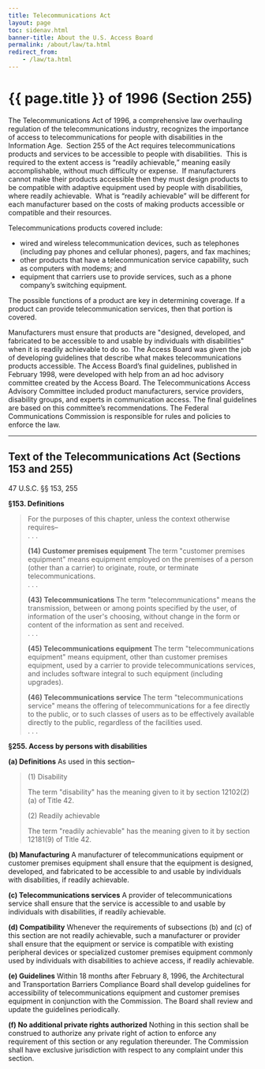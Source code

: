 ```yaml
---
title: Telecommunications Act
layout: page
toc: sidenav.html
banner-title: About the U.S. Access Board
permalink: /about/law/ta.html
redirect_from:
    - /law/ta.html
---
```


# {{ page.title }} of 1996 (Section 255)

The Telecommunications Act of 1996, a comprehensive law overhauling regulation of the telecommunications industry, recognizes the importance of access to telecommunications for people with disabilities in the Information Age.&nbsp;
Section 255 of the Act requires telecommunications products and services to be accessible to people with disabilities.&nbsp;
This is required to the extent access is <q>readily achievable,</q> meaning easily accomplishable, without much difficulty or expense.&nbsp;
If manufacturers cannot make their products accessible then they must design products to be compatible with adaptive equipment used by people with disabilities, where readily achievable.&nbsp;
What is <q>readily achievable</q> will be different for each manufacturer based on the costs of making products accessible or compatible and their resources.

Telecommunications products covered include:

- wired and wireless telecommunication devices, such as telephones (including pay phones and cellular phones), pagers, and fax machines;
- other products that have a telecommunication service capability, such as computers with modems; and
- equipment that carriers use to provide services, such as a phone company’s switching equipment.

The possible functions of a product are key in determining coverage. If a product can provide telecommunication services, then that portion is covered.

Manufacturers must ensure that products are "designed, developed, and fabricated to be accessible to and usable by individuals with disabilities" when it is readily achievable to do so. The Access Board was given the job of developing guidelines that describe what makes telecommunications products accessible. The Access Board’s final guidelines, published in February 1998, were developed with help from an ad hoc advisory committee created by the Access Board. The Telecommunications Access Advisory Committee included product manufacturers, service providers, disability groups, and experts in communication access. The final guidelines are based on this committee’s recommendations. The Federal Communications Commission is responsible for rules and policies to enforce the law.

* * *

## Text of the Telecommunications Act (Sections 153 and 255) 

47 U.S.C. §§ 153, 255

**§153\. Definitions**

> For the purposes of this chapter, unless the context otherwise requires–  
> . . .
> 
> **(14) Customer premises equipment** The term "customer premises equipment" means equipment employed on the premises of a person (other than a carrier) to originate, route, or terminate telecommunications.  
> . . .
> 
> **(43) Telecommunications** The term "telecommunications" means the transmission, between or among points specified by the user, of information of the user's choosing, without change in the form or content of the information as sent and received.  
> . . .
> 
> **(45) Telecommunications equipment** The term "telecommunications equipment" means equipment, other than customer premises equipment, used by a carrier to provide telecommunications services, and includes software integral to such equipment (including upgrades).
> 
> **(46) Telecommunications service** The term "telecommunications service" means the offering of telecommunications for a fee directly to the public, or to such classes of users as to be effectively available directly to the public, regardless of the facilities used.  
> . . .

**§255\. Access by persons with disabilities**

**(a) Definitions** As used in this section–

> (1) Disability
> 
> The term "disability" has the meaning given to it by section 12102(2)(a) of Title 42.
> 
> (2) Readily achievable
> 
> The term "readily achievable" has the meaning given to it by section 12181(9) of Title 42.

**(b) Manufacturing** A manufacturer of telecommunications equipment or customer premises equipment shall ensure that the equipment is designed, developed, and fabricated to be accessible to and usable by individuals with disabilities, if readily achievable.

**(c) Telecommunications services** A provider of telecommunications service shall ensure that the service is accessible to and usable by individuals with disabilities, if readily achievable.

**(d) Compatibility** Whenever the requirements of subsections (b) and (c) of this section are not readily achievable, such a manufacturer or provider shall ensure that the equipment or service is compatible with existing peripheral devices or specialized customer premises equipment commonly used by individuals with disabilities to achieve access, if readily achievable.

**(e) Guidelines** Within 18 months after February 8, 1996, the Architectural and Transportation Barriers Compliance Board shall develop guidelines for accessibility of telecommunications equipment and customer premises equipment in conjunction with the Commission. The Board shall review and update the guidelines periodically.

**(f) No additional private rights authorized** Nothing in this section shall be construed to authorize any private right of action to enforce any requirement of this section or any regulation thereunder. The Commission shall have exclusive jurisdiction with respect to any complaint under this section.
